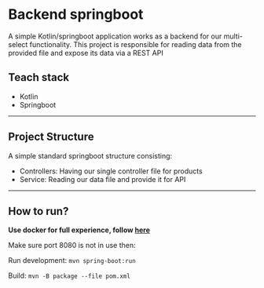 # Backend springboot

A simple Kotlin/springboot application works as a backend for our multi-select functionality.
This project is responsible for reading data from the provided file and expose its data via a REST API

## Teach stack

- Kotlin
- Springboot

---

## Project Structure

A simple standard springboot structure consisting:

- Controllers: Having our single controller file for products
- Service: Reading our data file and provide it for API

---

## How to run?

**Use docker for full experience, follow [here](../README.md)**

Make sure port 8080 is not in use then:

Run development:
`mvn spring-boot:run`

Build:
`mvn -B package --file pom.xml`

